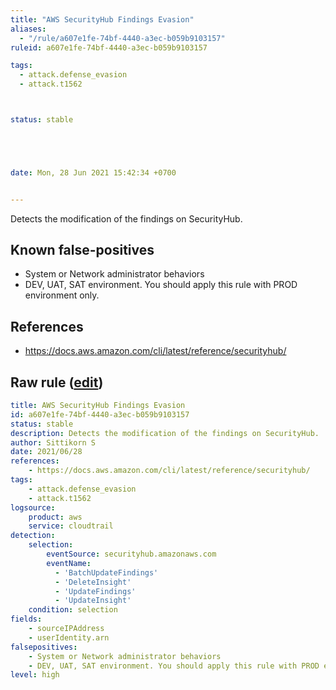 ```yaml
---
title: "AWS SecurityHub Findings Evasion"
aliases:
  - "/rule/a607e1fe-74bf-4440-a3ec-b059b9103157"
ruleid: a607e1fe-74bf-4440-a3ec-b059b9103157

tags:
  - attack.defense_evasion
  - attack.t1562



status: stable





date: Mon, 28 Jun 2021 15:42:34 +0700


---
```


Detects the modification of the findings on SecurityHub.

<!--more-->


## Known false-positives

* System or Network administrator behaviors
* DEV, UAT, SAT environment. You should apply this rule with PROD environment only.



## References

* https://docs.aws.amazon.com/cli/latest/reference/securityhub/


## Raw rule ([edit](https://github.com/SigmaHQ/sigma/edit/master/rules/cloud/aws/aws_securityhub_finding_evasion.yml))
```yaml
title: AWS SecurityHub Findings Evasion
id: a607e1fe-74bf-4440-a3ec-b059b9103157
status: stable
description: Detects the modification of the findings on SecurityHub.
author: Sittikorn S
date: 2021/06/28
references:
    - https://docs.aws.amazon.com/cli/latest/reference/securityhub/
tags:
    - attack.defense_evasion
    - attack.t1562
logsource:
    product: aws
    service: cloudtrail
detection:
    selection:
        eventSource: securityhub.amazonaws.com
        eventName:
          - 'BatchUpdateFindings'
          - 'DeleteInsight'
          - 'UpdateFindings'
          - 'UpdateInsight'
    condition: selection
fields:
    - sourceIPAddress
    - userIdentity.arn
falsepositives:
    - System or Network administrator behaviors
    - DEV, UAT, SAT environment. You should apply this rule with PROD environment only.
level: high

```
